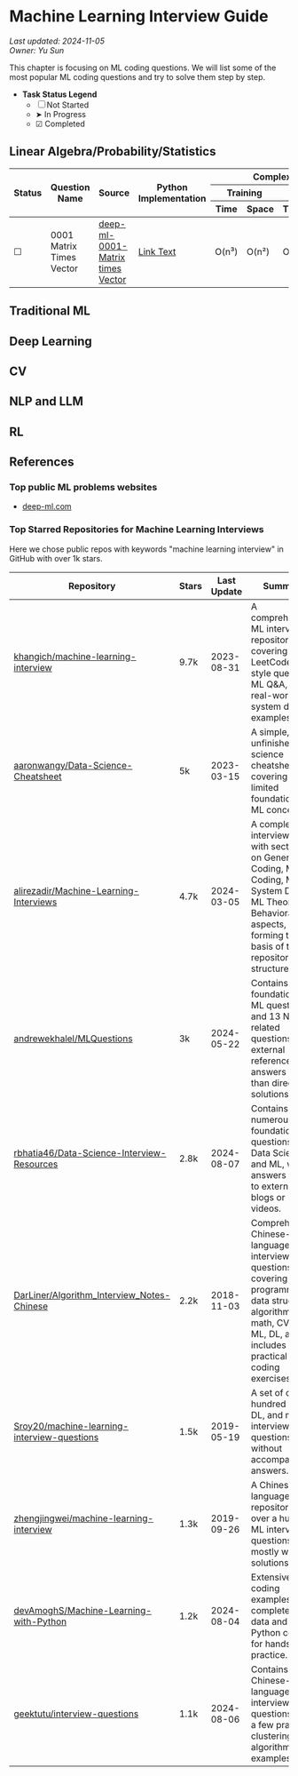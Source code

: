 # Machine Learning Interview Guide
_Last updated: 2024-11-05_  
_Owner: Yu Sun_


This chapter is focusing on ML coding questions. We will list some of the most popular ML coding questions and try to solve them step by step.

- **Task Status Legend**  
    - ☐ Not Started  
    - ➤ In Progress  
    - ☑ Completed  
  
## Linear Algebra/Probability/Statistics

<table>
  <thead>
    <tr>
      <th rowspan="3">Status</th>
      <th rowspan="3">Question Name</th>
      <th rowspan="3">Source</th>
      <th rowspan="3">Python Implementation</th>
      <th colspan="4">Complexity</th>
    </tr>
    <tr>
      <th colspan="2">Training</th>
      <th colspan="2">Inference</th>
    </tr>
    <tr>
      <th>Time</th>
      <th>Space</th>
      <th>Time</th>
      <th>Space</th>
    </tr>
  </thead>
  <tbody>
    <tr>
      <td>☐</td>
      <td>0001 Matrix Times Vector</td>
      <td><a href="https://www.deep-ml.com/problem/Matrix%20times%20Vector">deep-ml-0001-Matrix times Vector</a></td>
      <td><a href="path/to/your/file.md">Link Text</a></td>
      <td>O(n³)</td>
      <td>O(n²)</td>
      <td>O(n)</td>
      <td>O(n)</td>
    </tr>
  </tbody>
</table>







## Traditional ML

## Deep Learning

## CV

## NLP and LLM

## RL




## References

### Top public ML problems websites

- [deep-ml.com](https://deep-ml.com)

### Top Starred Repositories for Machine Learning Interviews

Here we chose public repos with keywords "machine learning interview" in GitHub with over 1k stars.

| Repository                                                                                      | Stars | Last Update | Summary                                                                                                                                                                                                                                         |
|-------------------------------------------------------------------------------------------------|-------|-------------|-------------------------------------------------------------------------------------------------------------------------------------------------------------------------------------------------------------------------------------------------|
| [khangich/machine-learning-interview](https://github.com/khangich/machine-learning-interview)   | 9.7k  | 2023-08-31  | A comprehensive ML interview repository covering LeetCode-style questions, ML Q&A, and real-world ML system design examples.                                                                                                                    |
| [aaronwangy/Data-Science-Cheatsheet](https://github.com/aaronwangy/Data-Science-Cheatsheet)     | 5k    | 2023-03-15  | A simple, unfinished data science cheatsheet covering limited foundational ML concepts.                                                                                                                                                        |
| [alirezadir/Machine-Learning-Interviews](https://github.com/alirezadir/Machine-Learning-Interviews) | 4.7k  | 2024-03-05  | A complete ML interview guide with sections on General Coding, ML Coding, ML System Design, ML Theory, and Behavioral aspects, forming the basis of this repository's structure.                                                              |
| [andrewekhalel/MLQuestions](https://github.com/andrewekhalel/MLQuestions)                       | 3k    | 2024-05-22  | Contains 65 foundational ML questions and 13 NLP-related questions, with external references for answers rather than direct solutions.                                                                                                        |
| [rbhatia46/Data-Science-Interview-Resources](https://github.com/rbhatia46/Data-Science-Interview-Resources) | 2.8k  | 2024-08-07  | Contains numerous foundational questions on Data Science and ML, with answers linked to external blogs or videos.                                                                                                                             |
| [DarLiner/Algorithm_Interview_Notes-Chinese](https://github.com/DarLiner/Algorithm_Interview_Notes-Chinese) | 2.2k  | 2018-11-03  | Comprehensive Chinese-language interview questions covering programming, data structures, algorithms, math, CV, NLP, ML, DL, and includes practical coding exercises.                                                                          |
| [Sroy20/machine-learning-interview-questions](https://github.com/Sroy20/machine-learning-interview-questions) | 1.5k  | 2019-05-19  | A set of over a hundred ML, DL, and math interview questions, without accompanying answers.                                                                                                                                                    |
| [zhengjingwei/machine-learning-interview](https://github.com/zhengjingwei/machine-learning-interview) | 1.3k  | 2019-09-26  | A Chinese-language repository with over a hundred ML interview questions, mostly without solutions.                                                                                                                                            |
| [devAmoghS/Machine-Learning-with-Python](https://github.com/devAmoghS/Machine-Learning-with-Python) | 1.2k  | 2024-08-04  | Extensive ML coding examples, complete with data and Python code for hands-on practice.                                                                                                                                                       |
| [geektutu/interview-questions](https://github.com/geektutu/interview-questions)                 | 1.1k  | 2024-08-06  | Contains some Chinese-language ML interview questions and a few practical clustering algorithm examples.                                                                                                                                      |
